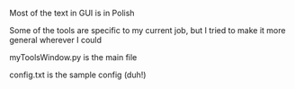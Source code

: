 Most of the text in GUI is in Polish

Some of the tools are specific to my current job, but I tried to make it more general wherever I could

myToolsWindow.py is the main file

config.txt is the sample config (duh!)
